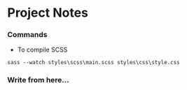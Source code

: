 # Project Notes

### Commands

* To compile SCSS

` sass --watch styles\scss\main.scss styles\css\style.css `

### Write from here...
